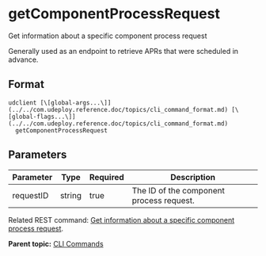 # getComponentProcessRequest

Get information about a specific component process request

Generally used as an endpoint to retrieve APRs that were scheduled in advance.

## Format

```
udclient [\[global-args...\]](../../com.udeploy.reference.doc/topics/cli_command_format.md) [\[global-flags...\]](../../com.udeploy.reference.doc/topics/cli_command_format.md)
  getComponentProcessRequest
```

## Parameters

|Parameter|Type|Required|Description|
|---------|----|--------|-----------|
|requestID|string|true|The ID of the component process request.|

Related REST command: [Get information about a specific component process request](rest_cli_componentprocessrequest_info_requestid_get.md).

**Parent topic:** [CLI Commands](../../com.udeploy.reference.doc/topics/cli_commands.md)

